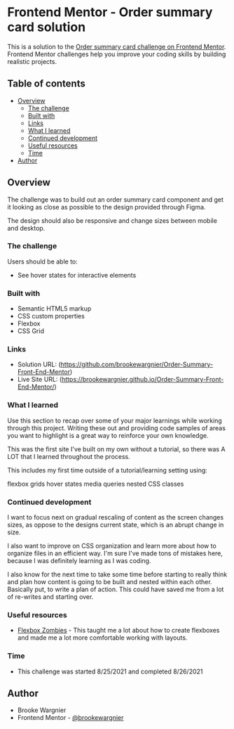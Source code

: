 # Frontend Mentor - Order summary card solution

This is a solution to the [Order summary card challenge on Frontend Mentor](https://www.frontendmentor.io/challenges/order-summary-component-QlPmajDUj). Frontend Mentor challenges help you improve your coding skills by building realistic projects.

## Table of contents

- [Overview](#overview)
  - [The challenge](#the-challenge)
  - [Built with](#built-with)
  - [Links](#links)
  - [What I learned](#what-i-learned)
  - [Continued development](#continued-development)
  - [Useful resources](#useful-resources)
  - [Time](#time)
- [Author](#author)


## Overview

The challenge was to build out an order summary card component and get it looking as close as possible to the design provided through Figma.

The design should also be responsive and change sizes between mobile and desktop.

### The challenge

Users should be able to:

- See hover states for interactive elements



### Built with

- Semantic HTML5 markup
- CSS custom properties
- Flexbox
- CSS Grid

### Links

- Solution URL: (https://github.com/brookewargnier/Order-Summary-Front-End-Mentor)
- Live Site URL: (https://brookewargnier.github.io/Order-Summary-Front-End-Mentor/)

### What I learned

Use this section to recap over some of your major learnings while working through this project. Writing these out and providing code samples of areas you want to highlight is a great way to reinforce your own knowledge.

This was the first site I've built on my own without a tutorial, so there was A LOT that I learned throughout the process.

This includes my first time outside of a tutorial/learning setting using:

flexbox
grids
hover states
media queries
nested CSS classes


### Continued development

I want to focus next on gradual rescaling of content as the screen changes sizes, as oppose to the designs current state, which is an abrupt change in size.

I also want to improve on CSS organization and learn more about how to organize files in an efficient way. I'm sure I've made tons of mistakes here, because I was definitely learning as I was coding.

I also know for the next time to take some time before starting to really think and plan how content is going to be built and nested within each other. Basically put, to write a plan of action. This could have saved me from a lot of re-writes and starting over.

### Useful resources

- [Flexbox Zombies](https://mastery.games/flexboxzombies/) - This taught me a lot about how to create flexboxes and made me a lot more comfortable working with layouts.

### Time

- This challenge was started 8/25/2021 and completed 8/26/2021

## Author

- Brooke Wargnier
- Frontend Mentor - [@brookewargnier](https://www.frontendmentor.io/profile/brookewargnier)
